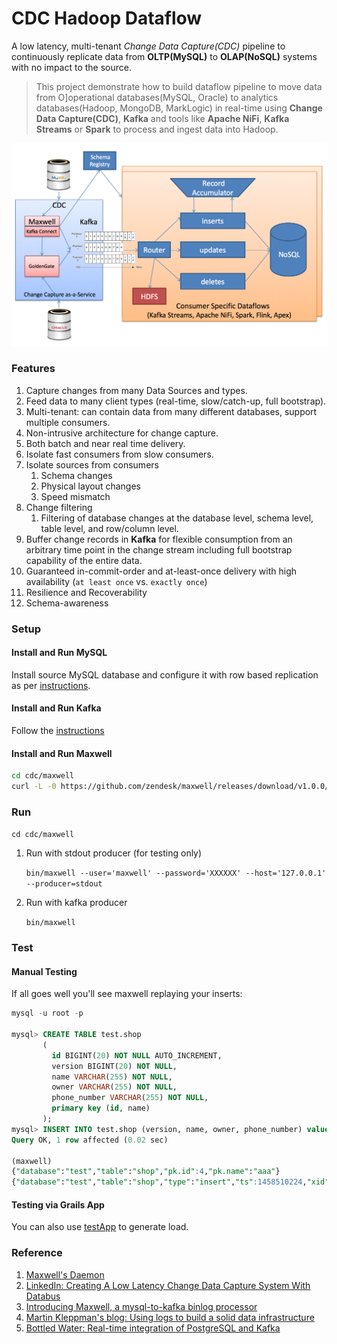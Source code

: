 CDC Hadoop Dataflow
===================
A low latency, multi-tenant *Change Data Capture(CDC)* pipeline to continuously replicate data from **OLTP(**MySQL**)** to **OLAP(**NoSQL**)** systems with no impact to the source.


> This project demonstrate how to build dataflow pipeline to move data from O]operational databases(MySQL, Oracle) to analytics databases(Hadoop, MongoDB, MarkLogic) in real-time using **Change Data Capture(CDC)**, **Kafka** and tools like **Apache NiFi**, **Kafka Streams** or **Spark** to process and ingest data into Hadoop.

![cdc architecture](./presentation/images/cdc-architecture.png)

### Features

1. Capture changes from many Data Sources and types.
2. Feed data to many client types (real-time, slow/catch-up, full bootstrap).
3. Multi-tenant: can contain data from many different databases, support multiple consumers.
4. Non-intrusive architecture for change capture.
5. Both batch and near real time delivery.
6. Isolate fast consumers from slow consumers.
7. Isolate sources from consumers
    1. Schema changes
    2. Physical layout changes
    3. Speed mismatch
8. Change filtering
    1. Filtering of database changes at the database level, schema level, table level, and row/column level.
9. Buffer change records in **Kafka** for flexible consumption from an arbitrary time point in the change stream including full bootstrap capability of the entire data.
9. Guaranteed in-commit-order and at-least-once delivery with high availability (`at least once` vs. `exactly once`)
10. Resilience and Recoverability
12. Schema-awareness

### Setup

#### Install and Run MySQL
Install source MySQL database and configure it with row based replication as per [instructions](./infrastructure/mysql/).

#### Install and Run Kafka
Follow the [instructions](./infrastructure/kafka/)

#### Install and Run Maxwell

```bash
cd cdc/maxwell
curl -L -0 https://github.com/zendesk/maxwell/releases/download/v1.0.0/maxwell-1.0.0.tar.gz | tar --strip-components=1 -zx -C .
```

### Run

   `cd cdc/maxwell`

1. Run with stdout producer (for testing only)

   `bin/maxwell --user='maxwell' --password='XXXXXX' --host='127.0.0.1' --producer=stdout`
2. Run with kafka producer

   `bin/maxwell`

### Test

#### Manual Testing
If all goes well you'll see maxwell replaying your inserts:

```sql
mysql -u root -p

mysql> CREATE TABLE test.shop
       (
         id BIGINT(20) NOT NULL AUTO_INCREMENT,
         version BIGINT(20) NOT NULL,
         name VARCHAR(255) NOT NULL,
         owner VARCHAR(255) NOT NULL,
         phone_number VARCHAR(255) NOT NULL,
         primary key (id, name)
       );
mysql> INSERT INTO test.shop (version, name, owner, phone_number) values (0, 'aaa', 'bbb', '3331114444');
Query OK, 1 row affected (0.02 sec)

(maxwell)
{"database":"test","table":"shop","pk.id":4,"pk.name":"aaa"}
{"database":"test","table":"shop","type":"insert","ts":1458510224,"xid":33531,"commit":true,"data":{"owner":"bbb","name":"aaa","phone_number":"3331114444","id":4,"version":0}}
```

####  Testing via Grails App
You can also use [testApp](./testApp/) to generate load.


### Reference
1. [Maxwell's Daemon](http://maxwells-daemon.io/quickstart/)
2. [LinkedIn: Creating A Low Latency Change Data Capture System With Databus](http://highscalability.com/blog/2012/3/19/linkedin-creating-a-low-latency-change-data-capture-system-w.html)
3. [Introducing Maxwell, a mysql-to-kafka binlog processor](https://developer.zendesk.com/blog/introducing-maxwell-a-mysql-to-kafka-binlog-processor)
4. [Martin Kleppman's blog: Using logs to build a solid data infrastructure](https://martin.kleppmann.com/2015/05/27/logs-for-data-infrastructure.html)
5. [Bottled Water: Real-time integration of PostgreSQL and Kafka](http://www.confluent.io/blog/bottled-water-real-time-integration-of-postgresql-and-kafka/)
